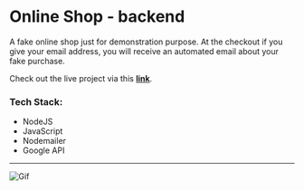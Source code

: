 # Online Shop - backend

A fake online shop just for demonstration purpose. At the checkout if you give your email address, you will receive an automated email about your fake purchase. 

Check out the live project via this __[link](https://online-shop-chi.vercel.app)__.

### Tech Stack:

- NodeJS
- JavaScript
- Nodemailer
- Google API

---

![Gif](https://s4.gifyu.com/images/online_shop_2.png)